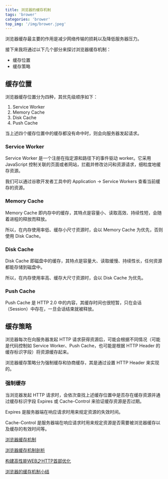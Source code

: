 ```yaml
---
title: 浏览器的缓存机制
tags: 'brower'
categories: 'brower'
top_img: '/img/brower.jpeg'
---
```


浏览器缓存最主要的作用是减少网络传输的损耗以及降低服务器压力。
        
接下来我将通过以下几个部分来探讨浏览器缓存机制：
<ul>
<li>缓存位置</li>
<li>缓存策略</li>
</ul>

## 缓存位置

浏览器缓存位置分为四种，其优先级顺序如下：
<ol>
<li>Service Worker</li>
<li>Memory Cache</li>
<li>Disk Cache</li>
<li>Push Cache</li>
</ol>

当上述四个缓存位置中的缓存都没有命中时，则会向服务器发起请求。
### Service Worker

Service Worker 是一个注册在指定源和路径下的事件驱动 worker。它采用 JavaScript 控制关联的页面或者网站，拦截并修改访问和资源请求，细粒度地缓存资源。

我们可以通过谷歌开发者工具中的 Application -> Service Workers 查看当前缓存的资源。
### Memory Cache

Memory Cache 即内存中的缓存，其特点是容量小、读取高效、持续性短，会随着进程的释放而释放。

所以，在内存使用率低、缓存小尺寸资源时，会以 Memory Cache 为优先，否则使用 Disk Cache。
### Disk Cache

Disk Cache 即磁盘中的缓存，其特点是容量大、读取缓慢、持续性长，任何资源都能存储到磁盘中。

所以，在内存使用率高、缓存大尺寸资源时，会以 Disk Cache 为优先。
### Push Cache

Push Cache 是 HTTP 2.0 中的内容，其缓存时间也很短暂，只在会话（Session）中存在，一旦会话结束就被释放。

## 缓存策略

浏览器每次在向服务器发起 HTTP 请求获得资源后，可能会根据不同情况（可能是代码控制如 Service Worker、Push Cache，也可能是根据 HTTP Header 的缓存标识字段）将资源缓存起来。

浏览器缓存策略分为强制缓存和协商缓存，其是通过设置 HTTP Header 来实现的。
### 强制缓存

当浏览器发起 HTTP 请求时，会依次查找上述缓存位置中是否存在缓存资源并通过缓存标识字段 Expires 或 Cache-Control 来验证缓存资源是否过期。

Expires 是服务器端在响应请求时用来规定资源的失效时间。

Cache-Control 是服务器端在响应请求时用来规定资源是否需要被浏览器缓存以及缓存的有效时间等。

<figure></figure>



<a href="https://juejin.im/post/5c749f6851882562934ca96e" target="_blank">浏览器缓存机制</a>



<a href="https://mp.weixin.qq.com/s?__biz=MjM5MTA1MjAxMQ==&amp;mid=2651226347&amp;idx=1&amp;sn=6dbccc54406f0b075671884b738b1e88&amp;chksm=bd49596f8a3ed079f79cda4b90ac3cb3b1dbdb5bfb8aade962a16a323563bf26a0c75b0a5d7b&amp;scene=21#wechat_redirect" target="_blank">浏览器缓存机制剖析</a>

<a href="https://mp.weixin.qq.com/s?__biz=MjM5MTA1MjAxMQ==&amp;mid=207907457&amp;idx=1&amp;sn=cf0b3d1e630c977a839fdc8ee7c99904&amp;scene=21#wechat_redirect" target="_blank">构建高性能WEB之HTTP首部优化</a>

<a href="https://mp.weixin.qq.com/s?__biz=MjM5MTA1MjAxMQ==&amp;mid=2651226262&amp;idx=1&amp;sn=2128db200b88479face67ed8e095757c&amp;chksm=bd4959128a3ed0041b43a5683c75c4b88c7d35fac909a59c14b4e9fc11e8d408680b171d2706&amp;scene=21#wechat_redirect" target="_blank">浏览器的缓存机制小结</a>